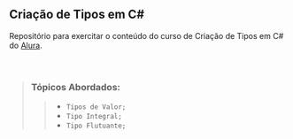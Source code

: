## Criação de Tipos em C#

Repositório para exercitar o conteúdo do curso de Criação de Tipos em C# do [Alura](https://alura.com.br).
<br/><br/><br/>

>### **Tópicos Abordados**:
>> - `Tipos de Valor;`
>> - `Tipo Integral;`
>> - `Tipo Flutuante;`



